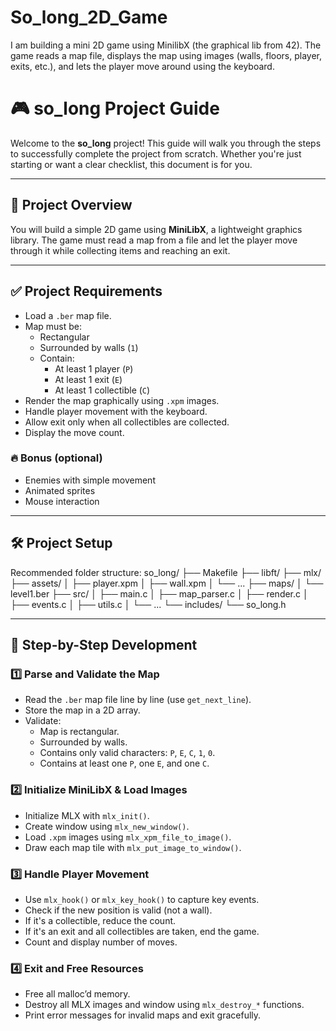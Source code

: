 # So_long_2D_Game
I am building a mini 2D game using MinilibX (the graphical lib from 42). The game reads a map file, displays the map using images (walls, floors, player, exits, etc.), and lets the player move around using the keyboard.

# 🎮 so_long Project Guide

Welcome to the **so_long** project! This guide will walk you through the steps to successfully complete the project from scratch. Whether you're just starting or want a clear checklist, this document is for you.

---

## 🧠 Project Overview

You will build a simple 2D game using **MiniLibX**, a lightweight graphics library. The game must read a map from a file and let the player move through it while collecting items and reaching an exit.

---

## ✅ Project Requirements

- Load a `.ber` map file.
- Map must be:
  - Rectangular
  - Surrounded by walls (`1`)
  - Contain:
    - At least 1 player (`P`)
    - At least 1 exit (`E`)
    - At least 1 collectible (`C`)
- Render the map graphically using `.xpm` images.
- Handle player movement with the keyboard.
- Allow exit only when all collectibles are collected.
- Display the move count.

### 🔥 Bonus (optional)
- Enemies with simple movement
- Animated sprites
- Mouse interaction

---

## 🛠 Project Setup

Recommended folder structure:
so_long/
├── Makefile
├── libft/
├── mlx/
├── assets/
│ ├── player.xpm
│ ├── wall.xpm
│ └── ...
├── maps/
│ └── level1.ber
├── src/
│ ├── main.c
│ ├── map_parser.c
│ ├── render.c
│ ├── events.c
│ ├── utils.c
│ └── ...
└── includes/
└── so_long.h

---

## 🧩 Step-by-Step Development

### 1️⃣ Parse and Validate the Map

- Read the `.ber` map file line by line (use `get_next_line`).
- Store the map in a 2D array.
- Validate:
  - Map is rectangular.
  - Surrounded by walls.
  - Contains only valid characters: `P`, `E`, `C`, `1`, `0`.
  - Contains at least one `P`, one `E`, and one `C`.

### 2️⃣ Initialize MiniLibX & Load Images

- Initialize MLX with `mlx_init()`.
- Create window using `mlx_new_window()`.
- Load `.xpm` images using `mlx_xpm_file_to_image()`.
- Draw each map tile with `mlx_put_image_to_window()`.

### 3️⃣ Handle Player Movement

- Use `mlx_hook()` or `mlx_key_hook()` to capture key events.
- Check if the new position is valid (not a wall).
- If it's a collectible, reduce the count.
- If it's an exit and all collectibles are taken, end the game.
- Count and display number of moves.

### 4️⃣ Exit and Free Resources

- Free all malloc’d memory.
- Destroy all MLX images and window using `mlx_destroy_*` functions.
- Print error messages for invalid maps and exit gracefully.


